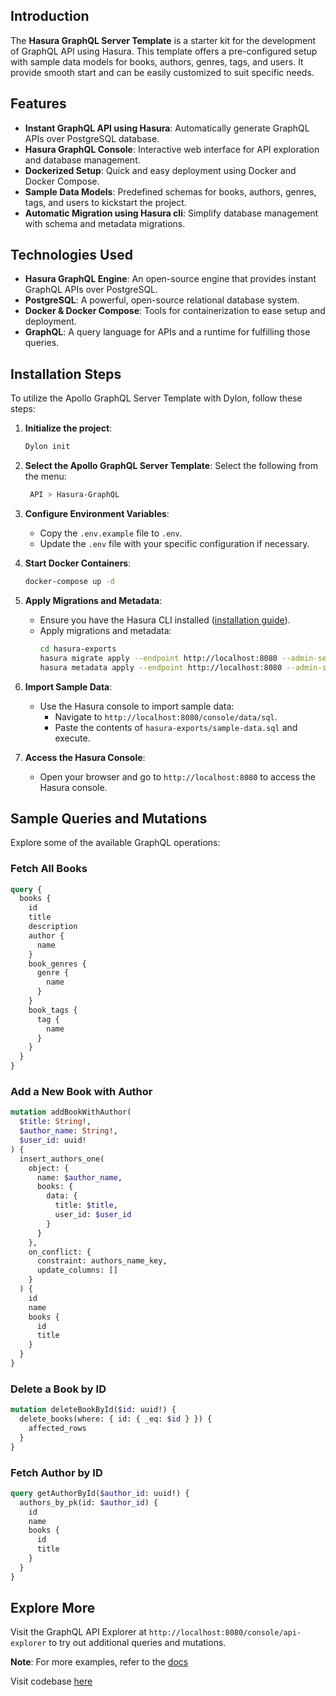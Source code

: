 ## Introduction

The **Hasura GraphQL Server Template** is a starter kit for the development of GraphQL API using Hasura. This template offers a pre-configured setup with sample data models for books, authors, genres, tags, and users. It provide smooth start and can be easily customized to suit specific needs.

## Features

- **Instant GraphQL API using Hasura**: Automatically generate GraphQL APIs over  PostgreSQL database.
- **Hasura GraphQL Console**: Interactive web interface for API exploration and database management.
- **Dockerized Setup**: Quick and easy deployment using Docker and Docker Compose.
- **Sample Data Models**: Predefined schemas for books, authors, genres, tags, and users to kickstart the project.
- **Automatic Migration using Hasura cli**: Simplify database management with schema and metadata migrations.


## Technologies Used

- **Hasura GraphQL Engine**: An open-source engine that provides instant GraphQL APIs over PostgreSQL.
- **PostgreSQL**: A powerful, open-source relational database system.
- **Docker & Docker Compose**: Tools for containerization to ease setup and deployment.
- **GraphQL**: A query language for APIs and a runtime for fulfilling those queries.

## Installation Steps
To utilize the Apollo GraphQL Server Template with Dylon, follow these steps:

1. **Initialize the project**:
   ```bash
   Dylon init
   ```
2. **Select the Apollo GraphQL Server Template**:
Select the following from the menu:
   ```bash
    API > Hasura-GraphQL
    ```

3. **Configure Environment Variables**:
   - Copy the `.env.example` file to `.env`.
   - Update the `.env` file with your specific configuration if necessary.

4. **Start Docker Containers**:
   ```bash
   docker-compose up -d
   ```

5. **Apply Migrations and Metadata**:
   - Ensure you have the Hasura CLI installed ([installation guide](https://hasura.io/docs/latest/hasura-cli/install-hasura-cli/)).
   - Apply migrations and metadata:
     ```bash
     cd hasura-exports
     hasura migrate apply --endpoint http://localhost:8080 --admin-secret <your-admin-secret> --database-name postgres
     hasura metadata apply --endpoint http://localhost:8080 --admin-secret <your-admin-secret> --database-name postgres
     ```

6. **Import Sample Data**:
   - Use the Hasura console to import sample data:
     - Navigate to `http://localhost:8080/console/data/sql`.
     - Paste the contents of `hasura-exports/sample-data.sql` and execute.

7. **Access the Hasura Console**:
   - Open your browser and go to `http://localhost:8080` to access the Hasura console.

## Sample Queries and Mutations

Explore some of the available GraphQL operations:

### Fetch All Books

```graphql
query {
  books {
    id
    title
    description
    author {
      name
    }
    book_genres {
      genre {
        name
      }
    }
    book_tags {
      tag {
        name
      }
    }
  }
}
```

### Add a New Book with Author

```graphql
mutation addBookWithAuthor(
  $title: String!,
  $author_name: String!,
  $user_id: uuid!
) {
  insert_authors_one(
    object: {
      name: $author_name,
      books: {
        data: {
          title: $title,
          user_id: $user_id
        }
      }
    },
    on_conflict: {
      constraint: authors_name_key,
      update_columns: []
    }
  ) {
    id
    name
    books {
      id
      title
    }
  }
}
```

### Delete a Book by ID

```graphql
mutation deleteBookById($id: uuid!) {
  delete_books(where: { id: { _eq: $id } }) {
    affected_rows
  }
}
```

### Fetch Author by ID

```graphql
query getAuthorById($author_id: uuid!) {
  authors_by_pk(id: $author_id) {
    id
    name
    books {
      id
      title
    }
  }
}
```

## Explore More

Visit the GraphQL API Explorer at `http://localhost:8080/console/api-explorer` to try out additional queries and mutations.

**Note**: For more examples, refer to the [docs](https://github.com/Abhishek-Mallick/Dylon/tree/main/template/API/Hasura-GraphQL/docs.md)


Visit codebase [here](https://github.com/Abhishek-Mallick/Dylon/tree/main/template/API/Hasura-GraphQL)
